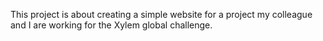 This project is about creating a simple website for a project my colleague and I are working for the Xylem global challenge.
